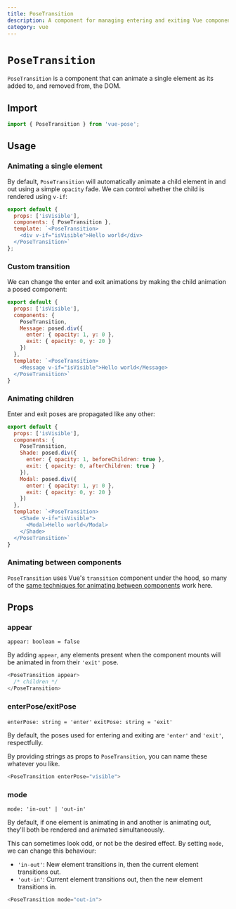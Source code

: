 ```yaml
---
title: PoseTransition
description: A component for managing entering and exiting Vue components 
category: vue
---
```


# `PoseTransition`

`PoseTransition` is a component that can animate a single element as its added to, and removed from, the DOM.

<TOC />

## Import

```javascript
import { PoseTransition } from 'vue-pose';
```

## Usage

### Animating a single element

By default, `PoseTransition` will automatically animate a child element in and out using a simple `opacity` fade. We can control whether the child is rendered using `v-if`:

```javascript
export default {
  props: ['isVisible'],
  components: { PoseTransition },
  template: `<PoseTransition>
    <div v-if="isVisible">Hello world</div>
  </PoseTransition>`
};
```

### Custom transition

We can change the enter and exit animations by making the child animation a posed component:

```javascript
export default {
  props: ['isVisible'],
  components: {
    PoseTransition,
    Message: posed.div({
      enter: { opacity: 1, y: 0 },
      exit: { opacity: 0, y: 20 }
    })
  },
  template: `<PoseTransition>
    <Message v-if="isVisible">Hello world</Message>
  </PoseTransition>`
}
```

### Animating children

Enter and exit poses are propagated like any other:

```javascript
export default {
  props: ['isVisible'],
  components: {
    PoseTransition,
    Shade: posed.div({
      enter: { opacity: 1, beforeChildren: true },
      exit: { opacity: 0, afterChildren: true }
    }),
    Modal: posed.div({
      enter: { opacity: 1, y: 0 },
      exit: { opacity: 0, y: 20 }
    })
  },
  template: `<PoseTransition>
    <Shade v-if="isVisible">
      <Modal>Hello world</Modal>
    </Shade>
  </PoseTransition>`
}
```

<CodeSandbox id="3qvz9w2rp6" height="500" vue />

### Animating between components

`PoseTransition` uses Vue's `transition` component under the hood, so many of the [same techniques for animating between components](https://vuejs.org/v2/guide/transitions.html#Transitioning-Between-Components) work here.

## Props

### appear

`appear: boolean = false`

By adding `appear`, any elements present when the component mounts will be animated in from their `'exit'` pose.

```javascript
<PoseTransition appear>
  /* children */
</PoseTransition>
```

### enterPose/exitPose

`enterPose: string = 'enter'`
`exitPose: string = 'exit'`

By default, the poses used for entering and exiting are `'enter'` and `'exit'`, respectfully.

By providing strings as props to `PoseTransition`, you can name these whatever you like.

```javascript
<PoseTransition enterPose="visible">
```

### mode

`mode: 'in-out' | 'out-in'`

By default, if one element is animating in and another is animating out, they'll both be rendered and animated simultaneously.

This can sometimes look odd, or not be the desired effect. By setting `mode`, we can change this behaviour:

- `'in-out'`: New element transitions in, then the current element transitions out.
- `'out-in'`: Current element transitions out, then the new element transitions in.

```javascript
<PoseTransition mode="out-in">
```
  